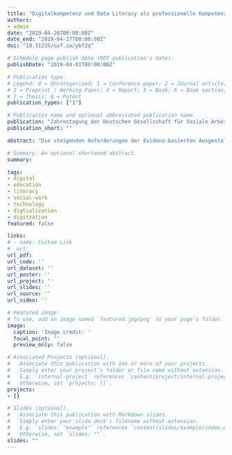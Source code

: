 ```yaml
---
title: "Digitalkompetenz und Data Literacy als professionelle Kompetenzen für Soziale Arbeit im Zeitalter des digitalen Kapitalismus: Der Einfluss der Digitalisierung auf Lehre und Ausbildungsprofile in der Sozialen Arbeit [Paper presentation]"
authors:
- admin
date: "2019-04-26T00:00:00Z"
date_end: "2019-04-27T00:00:00Z"
doi: "10.31235/osf.io/ybf2q"

# Schedule page publish date (NOT publication's date).
publishDate: "2019-04-01T00:00:00Z"

# Publication type.
# Legend: 0 = Uncategorized; 1 = Conference paper; 2 = Journal article;
# 3 = Preprint / Working Paper; 4 = Report; 5 = Book; 6 = Book section;
# 7 = Thesis; 8 = Patent
publication_types: ["1"]

# Publication name and optional abbreviated publication name.
publication: "Jahrestagung der Deutschen Gesellschaft für Soziale Arbeit (DGSA), Stuttgart, Germany"
publication_short: ""

abstract: "Die steigenden Anforderungen der Evidenz-basierten Ausgestaltung in professionellen Kontexten von Sozialer Arbeit stellt zunehmende Herausforderungen an die Ausbildungsprofile in der Lehre dar. Der zunehmende Trend zu quantitativen Formen der Vermittlung von Evidenz wird durch die Digitalisierung noch weiter beschleunigt und manifestiert die Notwendigkeit der Verbindung qualitativer und quantitativer Kompetenzen zur Ausbildung einer umfassenden Data Literacy, also dem verständigen Umgang mit Daten und deren Interpretation. Gerade in der Sozialen Arbeit ist es jedoch wichtig, Datenermittlung und -interpretation als umfassendes Konzept zu vermitteln. Am Beispiel der sozialraumorientierten Arbeit und der Methode der Netzwerkanakyse stellt dieser Beitrag neue Möglichkeiten einer Verbindung von qualitativen und quantitativen Methoden in der Netzwerkanalyse vor und diskutiert notwendige Kompetenzprofile sowie Voraussetzungen für eine erfolgreiche Kompetenzvermittlung in der Lehre unter Berücksichtigung methodischer Kenntnisse, ethischer Fragestellungen und kritischer Reflexionsfähigkeit in einer von Digitalisierung geprägten sozialen Wirklichkeit und vom digitalen Kapitalismus geprägten gesellschaftlichen Gesamtkontexts."

# Summary. An optional shortened abstract.
summary:

tags:
- digital
- education
- literacy
- social-work
- technology
- digtialization
- digitzation
featured: false

links:
# - name: Custom Link
#  url:
url_pdf:
url_code: ''
url_dataset: ''
url_poster: ''
url_project: ''
url_slides: ''
url_source: ''
url_video: ''

# Featured image
# To use, add an image named `featured.jpg/png` to your page's folder.
image:
  caption: 'Image credit: '
  focal_point: ""
  preview_only: false

# Associated Projects (optional).
#   Associate this publication with one or more of your projects.
#   Simply enter your project's folder or file name without extension.
#   E.g. `internal-project` references `content/project/internal-project/index.md`.
#   Otherwise, set `projects: []`.
projects:
- []

# Slides (optional).
#   Associate this publication with Markdown slides.
#   Simply enter your slide deck's filename without extension.
#   E.g. `slides: "example"` references `content/slides/example/index.md`.
#   Otherwise, set `slides: ""`.
slides: ""
---
```

